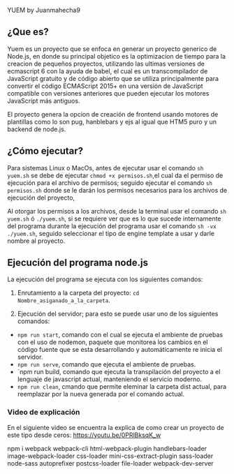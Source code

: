 YUEM by Juanmahecha9

  
## ¿Que es?

Yuem es un proyecto que se enfoca en generar un proyecto generico de Node.js, en donde su principal objetico es la optimizacion de tiempo para la creacion de pequeños proyectos, utilizando las ultimas versiones de ecmascript 6 con la ayuda de babel, el cual es un transcompilador de JavaScript gratuito y de código abierto que se utiliza principalmente para convertir el código ECMAScript 2015+ en una versión de JavaScript compatible con versiones anteriores que pueden ejecutar los motores JavaScript más antiguos.

El proyecto genera la opcion de creación de frontend usando motores de plantillas como lo son pug, hanblebars y ejs al igual que HTM5 puro y un backend de node.js.

## ¿Cómo ejecutar?
  

Para sistemas Linux o MacOs, antes de ejecutar usar el comando `sh yuem.sh` se debe de ejecutar `chmod +x permisos.sh`,el cual da el permiso de ejecución para el archivo de permisos; seguido ejecutar el comando `sh permisos.sh` donde se le darán los permisos necesarios para los archivos de ejecución del proyecto,

Al otorgar los permisos a los archivos, desde la terminal usar el comando `sh yuem.sh` ó `./yuem.sh`, si se requiere ver que es lo que sucede internamente del programa durante la ejecución del programa usar el comando `sh -vx ./yuem.sh`, seguido seleccionar el tipo de engine template a usar y darle nombre al proyecto.

  

## Ejecución del programa node.js
  

La ejecución del programa se ejecuta con los siguientes comandos:

1. Enrutamiento a la carpeta del proyecto: `cd Nombre_asiganado_a_la_carpeta`.

2. Ejecución del servidor; para esto se puede usar uno de los siguientes comandos:
- `npm run start`, comando con el cual se ejecuta el ambiente de pruebas con el uso de nodemon, paquete que monitorea los cambios en el código fuente que se esta desarrollando y automáticamente re inicia el servidor.
- `npm run serve`, comando que ejecuta el ambiente de pruebas.
- `npm run build, comando que ejecuta la transpilación del proyecto a el lenguaje de javascript actual, manteniendo el servicio moderno.
- `npm run clean`, cmando que permite eleminar la carpeta dist actual, para reemplazar por la nueva generada por el comando actual.


### Video de explicación
En el siguiente video se encuentra la explica de como crear un proyecto de este tipo desde ceros:
https://youtu.be/0PRlBksqK_w



npm i webpack webpack-cli html-webpack-plugin handlebars-loader image-webpack-loader css-loader mini-css-extract-plugin sass-loader node-sass autoprefixer postcss-loader file-loader webpack-dev-server